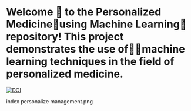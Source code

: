 # Welcome 👋 to the Personalized Medicine🧪using Machine Learning🤖repository! This project demonstrates the use of🧠🦾machine learning techniques in the field of personalized medicine.

[![DOI](https://zenodo.org/badge/584337849.svg)](https://zenodo.org/badge/latestdoi/584337849)

index personalize management.png


